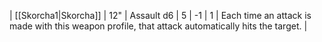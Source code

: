 | [[Skorcha1\|Skorcha]] | 12"   | Assault d6 | 5   | -1  | 1   | Each time an attack is made with this weapon profile, that attack automatically hits the target. | 